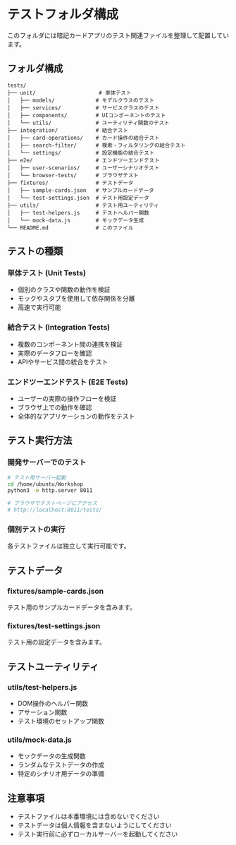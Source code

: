 # テストフォルダ構成

このフォルダには暗記カードアプリのテスト関連ファイルを整理して配置しています。

## フォルダ構成

```
tests/
├── unit/                    # 単体テスト
│   ├── models/             # モデルクラスのテスト
│   ├── services/           # サービスクラスのテスト
│   ├── components/         # UIコンポーネントのテスト
│   └── utils/              # ユーティリティ関数のテスト
├── integration/            # 結合テスト
│   ├── card-operations/    # カード操作の結合テスト
│   ├── search-filter/      # 検索・フィルタリングの結合テスト
│   └── settings/           # 設定機能の結合テスト
├── e2e/                    # エンドツーエンドテスト
│   ├── user-scenarios/     # ユーザーシナリオテスト
│   └── browser-tests/      # ブラウザテスト
├── fixtures/               # テストデータ
│   ├── sample-cards.json   # サンプルカードデータ
│   └── test-settings.json  # テスト用設定データ
├── utils/                  # テスト用ユーティリティ
│   ├── test-helpers.js     # テストヘルパー関数
│   └── mock-data.js        # モックデータ生成
└── README.md               # このファイル
```

## テストの種類

### 単体テスト (Unit Tests)
- 個別のクラスや関数の動作を検証
- モックやスタブを使用して依存関係を分離
- 高速で実行可能

### 結合テスト (Integration Tests)
- 複数のコンポーネント間の連携を検証
- 実際のデータフローを確認
- APIやサービス間の統合をテスト

### エンドツーエンドテスト (E2E Tests)
- ユーザーの実際の操作フローを検証
- ブラウザ上での動作を確認
- 全体的なアプリケーションの動作をテスト

## テスト実行方法

### 開発サーバーでのテスト
```bash
# テスト用サーバー起動
cd /home/ubuntu/Workshop
python3 -m http.server 8011

# ブラウザでテストページにアクセス
# http://localhost:8011/tests/
```

### 個別テストの実行
各テストファイルは独立して実行可能です。

## テストデータ

### fixtures/sample-cards.json
テスト用のサンプルカードデータを含みます。

### fixtures/test-settings.json
テスト用の設定データを含みます。

## テストユーティリティ

### utils/test-helpers.js
- DOM操作のヘルパー関数
- アサーション関数
- テスト環境のセットアップ関数

### utils/mock-data.js
- モックデータの生成関数
- ランダムなテストデータの作成
- 特定のシナリオ用データの準備

## 注意事項

- テストファイルは本番環境には含めないでください
- テストデータは個人情報を含まないようにしてください
- テスト実行前に必ずローカルサーバーを起動してください
